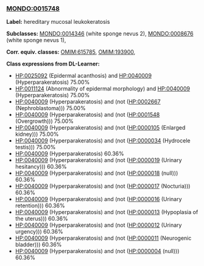 
### [MONDO:0015748](http://purl.obolibrary.org/obo/MONDO_0015748)
**Label:** hereditary mucosal leukokeratosis

**Subclasses:** [MONDO:0014346](http://purl.obolibrary.org/obo/MONDO_0014346) (white sponge nevus 2), [MONDO:0008676](http://purl.obolibrary.org/obo/MONDO_0008676) (white sponge nevus 1), 

**Corr. equiv. classes:** [OMIM:615785](http://purl.obolibrary.org/obo/OMIM_615785), [OMIM:193900](http://purl.obolibrary.org/obo/OMIM_193900), 

**Class expressions from DL-Learner:**

- [HP:0025092](http://purl.obolibrary.org/obo/HP_0025092) (Epidermal acanthosis) and [HP:0040009](http://purl.obolibrary.org/obo/HP_0040009) (Hyperparakeratosis) 75.00%
- [HP:0011124](http://purl.obolibrary.org/obo/HP_0011124) (Abnormality of epidermal morphology) and [HP:0040009](http://purl.obolibrary.org/obo/HP_0040009) (Hyperparakeratosis) 75.00%
- [HP:0040009](http://purl.obolibrary.org/obo/HP_0040009) (Hyperparakeratosis) and (not ([HP:0002667](http://purl.obolibrary.org/obo/HP_0002667) (Nephroblastoma))) 75.00%
- [HP:0040009](http://purl.obolibrary.org/obo/HP_0040009) (Hyperparakeratosis) and (not ([HP:0001548](http://purl.obolibrary.org/obo/HP_0001548) (Overgrowth))) 75.00%
- [HP:0040009](http://purl.obolibrary.org/obo/HP_0040009) (Hyperparakeratosis) and (not ([HP:0000105](http://purl.obolibrary.org/obo/HP_0000105) (Enlarged kidney))) 75.00%
- [HP:0040009](http://purl.obolibrary.org/obo/HP_0040009) (Hyperparakeratosis) and (not ([HP:0000034](http://purl.obolibrary.org/obo/HP_0000034) (Hydrocele testis))) 75.00%
- [HP:0040009](http://purl.obolibrary.org/obo/HP_0040009) (Hyperparakeratosis) 60.36%
- [HP:0040009](http://purl.obolibrary.org/obo/HP_0040009) (Hyperparakeratosis) and (not ([HP:0000019](http://purl.obolibrary.org/obo/HP_0000019) (Urinary hesitancy))) 60.36%
- [HP:0040009](http://purl.obolibrary.org/obo/HP_0040009) (Hyperparakeratosis) and (not ([HP:0000018](http://purl.obolibrary.org/obo/HP_0000018) (null))) 60.36%
- [HP:0040009](http://purl.obolibrary.org/obo/HP_0040009) (Hyperparakeratosis) and (not ([HP:0000017](http://purl.obolibrary.org/obo/HP_0000017) (Nocturia))) 60.36%
- [HP:0040009](http://purl.obolibrary.org/obo/HP_0040009) (Hyperparakeratosis) and (not ([HP:0000016](http://purl.obolibrary.org/obo/HP_0000016) (Urinary retention))) 60.36%
- [HP:0040009](http://purl.obolibrary.org/obo/HP_0040009) (Hyperparakeratosis) and (not ([HP:0000013](http://purl.obolibrary.org/obo/HP_0000013) (Hypoplasia of the uterus))) 60.36%
- [HP:0040009](http://purl.obolibrary.org/obo/HP_0040009) (Hyperparakeratosis) and (not ([HP:0000012](http://purl.obolibrary.org/obo/HP_0000012) (Urinary urgency))) 60.36%
- [HP:0040009](http://purl.obolibrary.org/obo/HP_0040009) (Hyperparakeratosis) and (not ([HP:0000011](http://purl.obolibrary.org/obo/HP_0000011) (Neurogenic bladder))) 60.36%
- [HP:0040009](http://purl.obolibrary.org/obo/HP_0040009) (Hyperparakeratosis) and (not ([HP:0000004](http://purl.obolibrary.org/obo/HP_0000004) (null))) 60.36%


